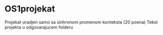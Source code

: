 # OS1projekat
Projekat uradjen samo sa sinhronom promenom konteksta (20 poena)
Tekst projekta u odgovarajucem folderu